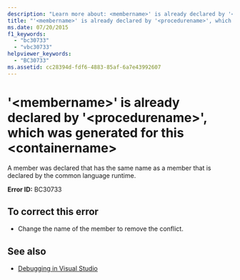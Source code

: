 ```yaml
---
description: "Learn more about: <membername>' is already declared by '<procedurename>', which was generated for this <containername>"
title: "'<membername>' is already declared by '<procedurename>', which was generated for this <containername>"
ms.date: 07/20/2015
f1_keywords:
  - "bc30733"
  - "vbc30733"
helpviewer_keywords:
  - "BC30733"
ms.assetid: cc28394d-fdf6-4883-85af-6a7e43992607
---
```


# '\<membername>' is already declared by '\<procedurename>', which was generated for this \<containername>

A member was declared that has the same name as a member that is declared by the common language runtime.

**Error ID:** BC30733

## To correct this error

- Change the name of the member to remove the conflict.

## See also

- [Debugging in Visual Studio](/visualstudio/debugger/debugger-feature-tour)
